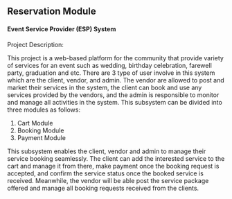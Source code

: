 ## Reservation Module

#### Event Service Provider (ESP) System

Project Description:

This project is a web-based platform for the community that provide variety of services for an event such as wedding, birthday celebration, farewell party, graduation and etc. There are 3 type of user involve in this system which are the client, vendor, and admin. The vendor are allowed to post and market their services in the system, the client can book and use any services provided by the vendors, and the admin is responsible to monitor and manage all activities in the system. This subsystem can be divided into three modules as follows:

1) Cart Module
2) Booking Module
3) Payment Module

This subsystem enables the client, vendor and admin to manage their service booking seamlessly. The client can add the interested service to the cart and manage it from there, make payment once the booking request is accepted, and confirm the service status once the booked service is received. Meanwhile, the vendor will be able post the service package offered and manage all booking requests received from the clients.
